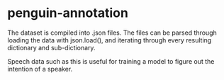 # penguin-annotation

The dataset is compiled into .json files. The files can be parsed through loading the data with json.load(), and iterating through every resulting dictionary and sub-dictionary.

Speech data such as this is useful for training a model to figure out the intention of a speaker.
